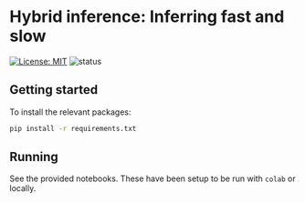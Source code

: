 # Hybrid inference: Inferring fast and slow

[![License: MIT](https://img.shields.io/badge/License-MIT-yellow.svg)](https://opensource.org/licenses/MIT) 
![status](https://img.shields.io/badge/status-development-orange)


## Getting started
To install the relevant packages:
```bash
pip install -r requirements.txt
```

## Running
See the provided notebooks. These have been setup to be run with `colab` or locally.